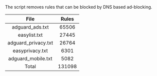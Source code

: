 The script removes rules that can be blocked by DNS based ad-blocking.


| File | Rules |
|:----:|:-----:|
| adguard_ads.txt | 65506 |
| easylist.txt | 27445 |
| adguard_privacy.txt | 26764 |
| easyprivacy.txt | 6301 |
| adguard_mobile.txt | 5082 |
| Total | 131098 |